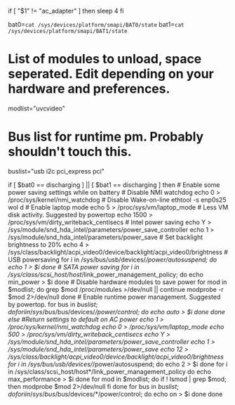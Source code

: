if [ "$1" != "ac_adapter" ]
then
    sleep 4
fi

bat0=`cat /sys/devices/platform/smapi/BAT0/state`
bat1=`cat /sys/devices/platform/smapi/BAT1/state`
# List of modules to unload, space seperated. Edit depending on your hardware and preferences.
modlist="uvcvideo"
# Bus list for runtime pm. Probably shouldn't touch this.
buslist="usb i2c pci_express pci"


if [ $bat0 == discharging ] || [ $bat1 == discharging ]
then
       # Enable some power saving settings while on battery
       # Disable NMI watchdog
        echo 0 > /proc/sys/kernel/nmi_watchdog
       # Disable Wake-on-line
        ethtool -s enp0s25 wol d
       # Enable laptop mode
        echo 5 > /proc/sys/vm/laptop_mode
       # Less VM disk activity. Suggested by powertop
        echo 1500 > /proc/sys/vm/dirty_writeback_centisecs
       # Intel power saving
        echo Y > /sys/module/snd_hda_intel/parameters/power_save_controller
        echo 1 > /sys/module/snd_hda_intel/parameters/power_save
       # Set backlight brightness to 20%
        echo 4 > /sys/class/backlight/acpi_video0/device/backlight/acpi_video0/brightness
       # USB powersaving
        for i in /sys/bus/usb/devices/*/power/autosuspend; do
            echo 1 > $i
        done
       # SATA power saving
        for i in /sys/class/scsi_host/host*/link_power_management_policy; do
            echo min_power > $i
        done
       # Disable hardware modules to save power
        for mod in $modlist; do
            grep $mod /proc/modules >/dev/null || continue
            modprobe -r $mod 2>/dev/null
        done
       # Enable runtime power management. Suggested by powertop.
        for bus in $buslist; do
            for i in /sys/bus/$bus/devices/*/power/control; do
                echo auto > $i
            done
        done
else
        #Return settings to default on AC power
        echo 1 > /proc/sys/kernel/nmi_watchdog
        echo 0 > /proc/sys/vm/laptop_mode
        echo 500 > /proc/sys/vm/dirty_writeback_centisecs
        echo Y > /sys/module/snd_hda_intel/parameters/power_save_controller
        echo 1 > /sys/module/snd_hda_intel/parameters/power_save
        echo 12 > /sys/class/backlight/acpi_video0/device/backlight/acpi_video0/brightness
        for i in /sys/bus/usb/devices/*/power/autosuspend; do
            echo 2 > $i
        done
        for i in /sys/class/scsi_host/host*/link_power_management_policy
            do echo max_performance > $i
        done
        for mod in $modlist; do
            if ! lsmod | grep $mod; then
                modprobe $mod 2>/dev/null
            fi
        done
        for bus in $buslist; do
            for i in /sys/bus/$bus/devices/*/power/control; do
                echo on > $i
            done
        done
